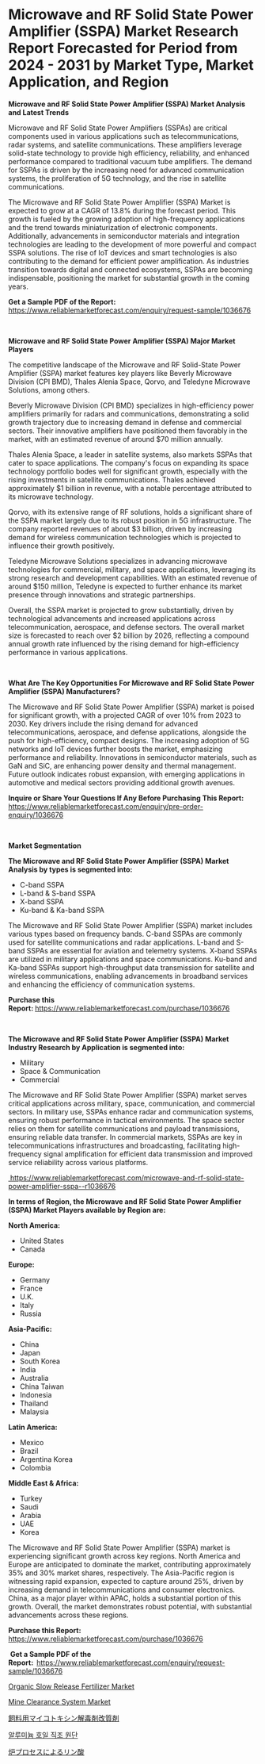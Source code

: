 <p><h1>Microwave and RF Solid State Power Amplifier (SSPA) Market Research Report Forecasted for Period from 2024 -  2031 by Market Type, Market Application, and Region</h1></p><p><strong>Microwave and RF Solid State Power Amplifier (SSPA) Market Analysis and Latest Trends</strong></p>
<p><p>Microwave and RF Solid State Power Amplifiers (SSPAs) are critical components used in various applications such as telecommunications, radar systems, and satellite communications. These amplifiers leverage solid-state technology to provide high efficiency, reliability, and enhanced performance compared to traditional vacuum tube amplifiers. The demand for SSPAs is driven by the increasing need for advanced communication systems, the proliferation of 5G technology, and the rise in satellite communications.</p><p>The Microwave and RF Solid State Power Amplifier (SSPA) Market is expected to grow at a CAGR of 13.8% during the forecast period. This growth is fueled by the growing adoption of high-frequency applications and the trend towards miniaturization of electronic components. Additionally, advancements in semiconductor materials and integration technologies are leading to the development of more powerful and compact SSPA solutions. The rise of IoT devices and smart technologies is also contributing to the demand for efficient power amplification. As industries transition towards digital and connected ecosystems, SSPAs are becoming indispensable, positioning the market for substantial growth in the coming years.</p></p>
<p><strong>Get a Sample PDF of the Report:&nbsp;</strong> <a href="https://www.reliablemarketforecast.com/enquiry/request-sample/1036676">https://www.reliablemarketforecast.com/enquiry/request-sample/1036676</a></p>
<p>&nbsp;</p>
<p><strong>Microwave and RF Solid State Power Amplifier (SSPA) Major Market Players</strong></p>
<p><p>The competitive landscape of the Microwave and RF Solid-State Power Amplifier (SSPA) market features key players like Beverly Microwave Division (CPI BMD), Thales Alenia Space, Qorvo, and Teledyne Microwave Solutions, among others.</p><p>Beverly Microwave Division (CPI BMD) specializes in high-efficiency power amplifiers primarily for radars and communications, demonstrating a solid growth trajectory due to increasing demand in defense and commercial sectors. Their innovative amplifiers have positioned them favorably in the market, with an estimated revenue of around $70 million annually.</p><p>Thales Alenia Space, a leader in satellite systems, also markets SSPAs that cater to space applications. The company's focus on expanding its space technology portfolio bodes well for significant growth, especially with the rising investments in satellite communications. Thales achieved approximately $1 billion in revenue, with a notable percentage attributed to its microwave technology.</p><p>Qorvo, with its extensive range of RF solutions, holds a significant share of the SSPA market largely due to its robust position in 5G infrastructure. The company reported revenues of about $3 billion, driven by increasing demand for wireless communication technologies which is projected to influence their growth positively.</p><p>Teledyne Microwave Solutions specializes in advancing microwave technologies for commercial, military, and space applications, leveraging its strong research and development capabilities. With an estimated revenue of around $150 million, Teledyne is expected to further enhance its market presence through innovations and strategic partnerships.</p><p>Overall, the SSPA market is projected to grow substantially, driven by technological advancements and increased applications across telecommunication, aerospace, and defense sectors. The overall market size is forecasted to reach over $2 billion by 2026, reflecting a compound annual growth rate influenced by the rising demand for high-efficiency performance in various applications.</p></p>
<p>&nbsp;</p>
<p><strong>What Are The Key Opportunities For Microwave and RF Solid State Power Amplifier (SSPA) Manufacturers?</strong></p>
<p><p>The Microwave and RF Solid State Power Amplifier (SSPA) market is poised for significant growth, with a projected CAGR of over 10% from 2023 to 2030. Key drivers include the rising demand for advanced telecommunications, aerospace, and defense applications, alongside the push for high-efficiency, compact designs. The increasing adoption of 5G networks and IoT devices further boosts the market, emphasizing performance and reliability. Innovations in semiconductor materials, such as GaN and SiC, are enhancing power density and thermal management. Future outlook indicates robust expansion, with emerging applications in automotive and medical sectors providing additional growth avenues.</p></p>
<p><strong>Inquire or Share Your Questions If Any Before Purchasing This Report:</strong> <a href="https://www.reliablemarketforecast.com/enquiry/pre-order-enquiry/1036676">https://www.reliablemarketforecast.com/enquiry/pre-order-enquiry/1036676</a></p>
<p>&nbsp;</p>
<p><strong>Market Segmentation</strong></p>
<p><strong>The Microwave and RF Solid State Power Amplifier (SSPA) Market Analysis by types is segmented into:</strong></p>
<p><ul><li>C-band SSPA</li><li>L-band & S-band SSPA</li><li>X-band SSPA</li><li>Ku-band & Ka-band SSPA</li></ul></p>
<p><p>The Microwave and RF Solid State Power Amplifier (SSPA) market includes various types based on frequency bands. C-band SSPAs are commonly used for satellite communications and radar applications. L-band and S-band SSPAs are essential for aviation and telemetry systems. X-band SSPAs are utilized in military applications and space communications. Ku-band and Ka-band SSPAs support high-throughput data transmission for satellite and wireless communications, enabling advancements in broadband services and enhancing the efficiency of communication systems.</p></p>
<p><strong>Purchase this Report:&nbsp;</strong><a href="https://www.reliablemarketforecast.com/purchase/1036676">https://www.reliablemarketforecast.com/purchase/1036676</a></p>
<p>&nbsp;</p>
<p><strong>The Microwave and RF Solid State Power Amplifier (SSPA) Market Industry Research by Application is segmented into:</strong></p>
<p><ul><li>Military</li><li>Space & Communication</li><li>Commercial</li></ul></p>
<p><p>The Microwave and RF Solid State Power Amplifier (SSPA) market serves critical applications across military, space, communication, and commercial sectors. In military use, SSPAs enhance radar and communication systems, ensuring robust performance in tactical environments. The space sector relies on them for satellite communications and payload transmissions, ensuring reliable data transfer. In commercial markets, SSPAs are key in telecommunications infrastructures and broadcasting, facilitating high-frequency signal amplification for efficient data transmission and improved service reliability across various platforms.</p></p>
<p><a href="https://www.reliablemarketforecast.com/microwave-and-rf-solid-state-power-amplifier-sspa--r1036676">&nbsp;https://www.reliablemarketforecast.com/microwave-and-rf-solid-state-power-amplifier-sspa--r1036676</a></p>
<p><strong>In terms of Region, the Microwave and RF Solid State Power Amplifier (SSPA) Market Players available by Region are:</strong></p>
<p>
    <p> <strong> North America: </strong>
        <ul>
            <li>United States</li>
            <li>Canada</li>
        </ul>
        </p> 
    <p> <strong> Europe: </strong>
        <ul>
            <li>Germany</li>
            <li>France</li>
            <li>U.K.</li>
            <li>Italy</li>
            <li>Russia</li>
        </ul>
        </p> 
    <p> <strong> Asia-Pacific: </strong>
        <ul>
            <li>China</li>
            <li>Japan</li>
            <li>South Korea</li>
            <li>India</li>
            <li>Australia</li>
            <li>China Taiwan</li>
            <li>Indonesia</li>
            <li>Thailand</li>
            <li>Malaysia</li>
        </ul>
        </p> 
    <p> <strong> Latin America: </strong>
        <ul>
            <li>Mexico</li>
            <li>Brazil</li>
            <li>Argentina Korea</li>
            <li>Colombia</li>
        </ul>
        </p> 
    <p> <strong> Middle East & Africa: </strong>
        <ul>
            <li>Turkey</li>
            <li>Saudi</li>
            <li>Arabia</li>
            <li>UAE</li>
            <li>Korea</li>
        </ul>
    </p>
    </p>
<p><p>The Microwave and RF Solid State Power Amplifier (SSPA) market is experiencing significant growth across key regions. North America and Europe are anticipated to dominate the market, contributing approximately 35% and 30% market shares, respectively. The Asia-Pacific region is witnessing rapid expansion, expected to capture around 25%, driven by increasing demand in telecommunications and consumer electronics. China, as a major player within APAC, holds a substantial portion of this growth. Overall, the market demonstrates robust potential, with substantial advancements across these regions.</p></p>
<p><strong>Purchase this Report: </strong><a href="https://www.reliablemarketforecast.com/purchase/1036676">https://www.reliablemarketforecast.com/purchase/1036676</a></p>
<p>&nbsp;<strong>Get a Sample PDF of the Report:&nbsp;&nbsp;</strong><a href="https://www.reliablemarketforecast.com/enquiry/request-sample/1036676">https://www.reliablemarketforecast.com/enquiry/request-sample/1036676</a></p>
<p><strong></strong></p>
<p><p><a href="https://issuu.com/reportprime-2/docs/organic-slow-release-fertilizer-mar_63b4cc8d71e3a4">Organic Slow Release Fertilizer Market</a></p><p><a href="https://github.com/pizolina/Market-Research-Report-List-6/blob/main/mine-clearance-system-market.md">Mine Clearance System Market</a></p><p><a href="https://medium.com/@adfwe254/feed-mycotoxin-detoxifier-modifiers-market-%E3%81%AF-%E3%82%B3%E3%82%B9%E3%83%88%E7%AE%A1%E7%90%86%E3%81%A8%E5%8A%B9%E7%8E%87%E5%90%91%E4%B8%8A%E3%82%92%E5%84%AA%E5%85%88%E3%81%97%E3%81%BE%E3%81%99-%E3%81%95%E3%82%89%E3%81%AB-%E5%A0%B1%E5%91%8A%E6%9B%B8%E3%81%AF%E5%B8%82%E5%A0%B4%E3%81%AE%E9%9C%80%E8%A6%81%E9%9D%A2%E3%81%A8%E4%BE%9B%E7%B5%A6%E9%9D%A2%E3%81%AE%E4%B8%A1%E6%96%B9%E3%82%92%E3%82%AB%E3%83%90%E3%83%BC%E3%81%97%E3%81%A6%E3%81%84%E3%81%BE%E3%81%99-f2016adb6d70">飼料用マイコトキシン解毒剤改質剤</a></p><p><a href="https://medium.com/@abbislposival/aluminum-foil-woven-fabric-market-%EC%9D%98-%EA%B8%80%EB%A1%9C%EB%B2%8C-%EC%8B%9C%EC%9E%A5-%EA%B0%9C%EC%9A%94%EB%8A%94-%EC%A0%84-%EC%84%B8%EA%B3%84-%EB%B0%8F-%EC%A3%BC%EC%9A%94-%EC%8B%9C%EC%9E%A5%EC%9D%98-%EC%82%B0%EC%97%85%EC%97%90-%EC%98%81%ED%96%A5%EC%9D%84-%EB%AF%B8%EC%B9%98%EB%8A%94-%EC%A3%BC%EC%9A%94-%ED%8A%B8%EB%A0%8C%EB%93%9C%EC%97%90-%EB%8C%80%ED%95%9C-%EB%8F%85%ED%8A%B9%ED%95%9C-%EA%B4%80%EC%A0%90%EC%9D%84-%EC%A0%9C%EA%B3%B5%ED%95%A9%EB%8B%88%EB%8B%A4-81f8b107306c">알루미늄 호일 직조 원단</a></p><p><a href="https://medium.com/@adfwe254/phosphoric-acid-by-furnace-process-market-%E3%81%AF-%E3%82%B3%E3%82%B9%E3%83%88%E7%AE%A1%E7%90%86%E3%81%A8%E5%8A%B9%E7%8E%87%E5%90%91%E4%B8%8A%E3%82%92%E5%84%AA%E5%85%88%E3%81%97%E3%81%BE%E3%81%99-%E3%81%95%E3%82%89%E3%81%AB-%E5%A0%B1%E5%91%8A%E6%9B%B8%E3%81%AF%E5%B8%82%E5%A0%B4%E3%81%AE%E9%9C%80%E8%A6%81%E9%9D%A2%E3%81%A8%E4%BE%9B%E7%B5%A6%E9%9D%A2%E3%81%AE%E4%B8%A1%E6%96%B9%E3%82%92%E3%82%AB%E3%83%90%E3%83%BC%E3%81%97%E3%81%A6%E3%81%84%E3%81%BE%E3%81%99-dd044328751d">炉プロセスによるリン酸</a></p></p>